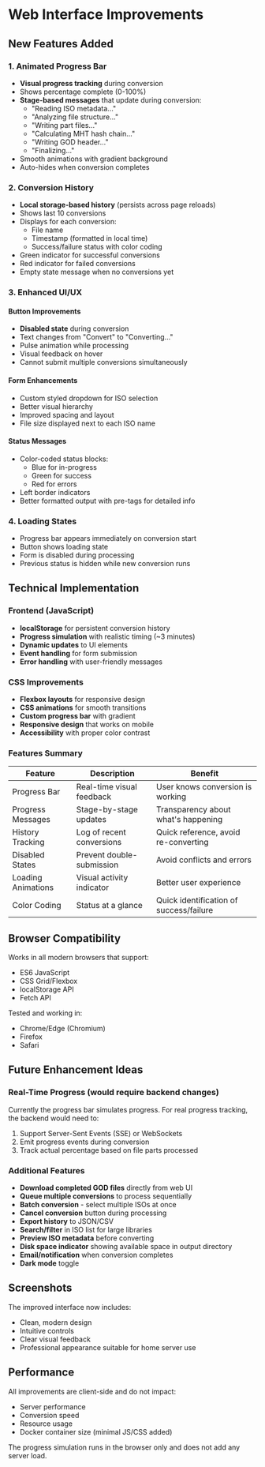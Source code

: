 # Web Interface Improvements

## New Features Added

### 1. Animated Progress Bar
- **Visual progress tracking** during conversion
- Shows percentage complete (0-100%)
- **Stage-based messages** that update during conversion:
  - "Reading ISO metadata..."
  - "Analyzing file structure..."
  - "Writing part files..."
  - "Calculating MHT hash chain..."
  - "Writing GOD header..."
  - "Finalizing..."
- Smooth animations with gradient background
- Auto-hides when conversion completes

### 2. Conversion History
- **Local storage-based history** (persists across page reloads)
- Shows last 10 conversions
- Displays for each conversion:
  - File name
  - Timestamp (formatted in local time)
  - Success/failure status with color coding
- Green indicator for successful conversions
- Red indicator for failed conversions
- Empty state message when no conversions yet

### 3. Enhanced UI/UX

#### Button Improvements
- **Disabled state** during conversion
- Text changes from "Convert" to "Converting..."
- Pulse animation while processing
- Visual feedback on hover
- Cannot submit multiple conversions simultaneously

#### Form Enhancements
- Custom styled dropdown for ISO selection
- Better visual hierarchy
- Improved spacing and layout
- File size displayed next to each ISO name

#### Status Messages
- Color-coded status blocks:
  - Blue for in-progress
  - Green for success
  - Red for errors
- Left border indicators
- Better formatted output with pre-tags for detailed info

### 4. Loading States
- Progress bar appears immediately on conversion start
- Button shows loading state
- Form is disabled during processing
- Previous status is hidden while new conversion runs

## Technical Implementation

### Frontend (JavaScript)
- **localStorage** for persistent conversion history
- **Progress simulation** with realistic timing (~3 minutes)
- **Dynamic updates** to UI elements
- **Event handling** for form submission
- **Error handling** with user-friendly messages

### CSS Improvements
- **Flexbox layouts** for responsive design
- **CSS animations** for smooth transitions
- **Custom progress bar** with gradient
- **Responsive design** that works on mobile
- **Accessibility** with proper color contrast

### Features Summary

| Feature | Description | Benefit |
|---------|-------------|---------|
| Progress Bar | Real-time visual feedback | User knows conversion is working |
| Progress Messages | Stage-by-stage updates | Transparency about what's happening |
| History Tracking | Log of recent conversions | Quick reference, avoid re-converting |
| Disabled States | Prevent double-submission | Avoid conflicts and errors |
| Loading Animations | Visual activity indicator | Better user experience |
| Color Coding | Status at a glance | Quick identification of success/failure |

## Browser Compatibility

Works in all modern browsers that support:
- ES6 JavaScript
- CSS Grid/Flexbox
- localStorage API
- Fetch API

Tested and working in:
- Chrome/Edge (Chromium)
- Firefox
- Safari

## Future Enhancement Ideas

### Real-Time Progress (would require backend changes)
Currently the progress bar simulates progress. For real progress tracking, the backend would need to:
1. Support Server-Sent Events (SSE) or WebSockets
2. Emit progress events during conversion
3. Track actual percentage based on file parts processed

### Additional Features
- **Download completed GOD files** directly from web UI
- **Queue multiple conversions** to process sequentially
- **Batch conversion** - select multiple ISOs at once
- **Cancel conversion** button during processing
- **Export history** to JSON/CSV
- **Search/filter** in ISO list for large libraries
- **Preview ISO metadata** before converting
- **Disk space indicator** showing available space in output directory
- **Email/notification** when conversion completes
- **Dark mode** toggle

## Screenshots

The improved interface now includes:
- Clean, modern design
- Intuitive controls
- Clear visual feedback
- Professional appearance suitable for home server use

## Performance

All improvements are client-side and do not impact:
- Server performance
- Conversion speed
- Resource usage
- Docker container size (minimal JS/CSS added)

The progress simulation runs in the browser only and does not add any server load.
